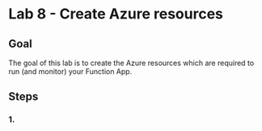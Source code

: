 # Lab 8 -  Create Azure resources

## Goal

The goal of this lab is to create the Azure resources which are required to run (and monitor) your Function App.

## Steps

### 1. 





